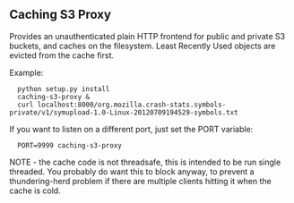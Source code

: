 Caching S3 Proxy 
----

Provides an unauthenticated plain HTTP frontend 
for public and private S3 buckets, and caches on the filesystem.
Least Recently Used objects are evicted from the cache first.

Example:
```
  python setup.py install
  caching-s3-proxy &
  curl localhost:8000/org.mozilla.crash-stats.symbols-private/v1/symupload-1.0-Linux-20120709194529-symbols.txt
```

If you want to listen on a different port, just set the PORT variable:
```
  PORT=9999 caching-s3-proxy
```

NOTE - the cache code is not threadsafe, this is intended to be run
single threaded. You probably do want this to block anyway, to prevent a
thundering-herd problem if there are multiple clients hitting it when
the cache is cold.
